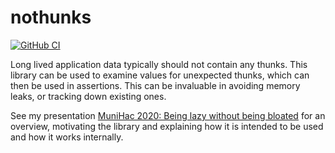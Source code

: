 # nothunks

[![GitHub CI](https://github.com/input-output-hk/nothunks/workflows/CI/badge.svg)](https://github.com/input-output-hk/nothunks/actions)

Long lived application data typically should not contain any thunks. This
library can be used to examine values for unexpected thunks, which can then be
used in assertions. This can be invaluable in avoiding memory leaks, or tracking
down existing ones.

See my presentation
[MuniHac 2020: Being lazy without being bloated](https://www.youtube.com/watch?v=7t6wt7ByBWg)
for an overview, motivating the library and explaining how it is intended to be
used and how it works internally.
